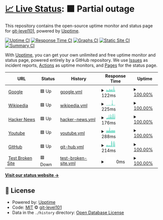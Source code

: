 # [📈 Live Status](https://git-level101.github.io/upptime): <!--live status--> **🟧 Partial outage**

This repository contains the open-source uptime monitor and status page for [git-level101](https://git-level101.github.io/upptime), powered by [Upptime](https://github.com/upptime/upptime).

[![Uptime CI](https://github.com/git-level101/upptime/workflows/Uptime%20CI/badge.svg)](https://github.com/git-level101/upptime/actions?query=workflow%3A%22Uptime+CI%22)
[![Response Time CI](https://github.com/git-level101/upptime/workflows/Response%20Time%20CI/badge.svg)](https://github.com/git-level101/upptime/actions?query=workflow%3A%22Response+Time+CI%22)
[![Graphs CI](https://github.com/git-level101/upptime/workflows/Graphs%20CI/badge.svg)](https://github.com/git-level101/upptime/actions?query=workflow%3A%22Graphs+CI%22)
[![Static Site CI](https://github.com/git-level101/upptime/workflows/Static%20Site%20CI/badge.svg)](https://github.com/git-level101/upptime/actions?query=workflow%3A%22Static+Site+CI%22)
[![Summary CI](https://github.com/git-level101/upptime/workflows/Summary%20CI/badge.svg)](https://github.com/git-level101/upptime/actions?query=workflow%3A%22Summary+CI%22)

With [Upptime](https://upptime.js.org), you can get your own unlimited and free uptime monitor and status page, powered entirely by a GitHub repository. We use [Issues](https://github.com/git-level101/upptime/issues) as incident reports, [Actions](https://github.com/git-level101/upptime/actions) as uptime monitors, and [Pages](https://git-level101.github.io/upptime) for the status page.

<!--start: status pages-->
<!-- This summary is generated by Upptime (https://github.com/upptime/upptime) -->
<!-- Do not edit this manually, your changes will be overwritten -->
<!-- prettier-ignore -->
| URL | Status | History | Response Time | Uptime |
| --- | ------ | ------- | ------------- | ------ |
| <img alt="" src="https://favicons.githubusercontent.com/www.google.com" height="13"> [Google](https://www.google.com) | 🟩 Up | [google.yml](https://github.com/git-level101/upptime/commits/HEAD/history/google.yml) | <details><summary><img alt="Response time graph" src="./graphs/google/response-time-week.png" height="20"> 122ms</summary><br><a href="https://git-level101.github.io/upptime/history/google"><img alt="Response time 122" src="https://img.shields.io/endpoint?url=https%3A%2F%2Fraw.githubusercontent.com%2Fgit-level101%2Fupptime%2FHEAD%2Fapi%2Fgoogle%2Fresponse-time.json"></a><br><a href="https://git-level101.github.io/upptime/history/google"><img alt="24-hour response time 123" src="https://img.shields.io/endpoint?url=https%3A%2F%2Fraw.githubusercontent.com%2Fgit-level101%2Fupptime%2FHEAD%2Fapi%2Fgoogle%2Fresponse-time-day.json"></a><br><a href="https://git-level101.github.io/upptime/history/google"><img alt="7-day response time 122" src="https://img.shields.io/endpoint?url=https%3A%2F%2Fraw.githubusercontent.com%2Fgit-level101%2Fupptime%2FHEAD%2Fapi%2Fgoogle%2Fresponse-time-week.json"></a><br><a href="https://git-level101.github.io/upptime/history/google"><img alt="30-day response time 122" src="https://img.shields.io/endpoint?url=https%3A%2F%2Fraw.githubusercontent.com%2Fgit-level101%2Fupptime%2FHEAD%2Fapi%2Fgoogle%2Fresponse-time-month.json"></a><br><a href="https://git-level101.github.io/upptime/history/google"><img alt="1-year response time 122" src="https://img.shields.io/endpoint?url=https%3A%2F%2Fraw.githubusercontent.com%2Fgit-level101%2Fupptime%2FHEAD%2Fapi%2Fgoogle%2Fresponse-time-year.json"></a></details> | <details><summary><a href="https://git-level101.github.io/upptime/history/google">100.00%</a></summary><a href="https://git-level101.github.io/upptime/history/google"><img alt="All-time uptime 100.00%" src="https://img.shields.io/endpoint?url=https%3A%2F%2Fraw.githubusercontent.com%2Fgit-level101%2Fupptime%2FHEAD%2Fapi%2Fgoogle%2Fuptime.json"></a><br><a href="https://git-level101.github.io/upptime/history/google"><img alt="24-hour uptime 100.00%" src="https://img.shields.io/endpoint?url=https%3A%2F%2Fraw.githubusercontent.com%2Fgit-level101%2Fupptime%2FHEAD%2Fapi%2Fgoogle%2Fuptime-day.json"></a><br><a href="https://git-level101.github.io/upptime/history/google"><img alt="7-day uptime 100.00%" src="https://img.shields.io/endpoint?url=https%3A%2F%2Fraw.githubusercontent.com%2Fgit-level101%2Fupptime%2FHEAD%2Fapi%2Fgoogle%2Fuptime-week.json"></a><br><a href="https://git-level101.github.io/upptime/history/google"><img alt="30-day uptime 100.00%" src="https://img.shields.io/endpoint?url=https%3A%2F%2Fraw.githubusercontent.com%2Fgit-level101%2Fupptime%2FHEAD%2Fapi%2Fgoogle%2Fuptime-month.json"></a><br><a href="https://git-level101.github.io/upptime/history/google"><img alt="1-year uptime 100.00%" src="https://img.shields.io/endpoint?url=https%3A%2F%2Fraw.githubusercontent.com%2Fgit-level101%2Fupptime%2FHEAD%2Fapi%2Fgoogle%2Fuptime-year.json"></a></details>
| <img alt="" src="https://favicons.githubusercontent.com/en.wikipedia.org" height="13"> [Wikipedia](https://en.wikipedia.org) | 🟩 Up | [wikipedia.yml](https://github.com/git-level101/upptime/commits/HEAD/history/wikipedia.yml) | <details><summary><img alt="Response time graph" src="./graphs/wikipedia/response-time-week.png" height="20"> 225ms</summary><br><a href="https://git-level101.github.io/upptime/history/wikipedia"><img alt="Response time 225" src="https://img.shields.io/endpoint?url=https%3A%2F%2Fraw.githubusercontent.com%2Fgit-level101%2Fupptime%2FHEAD%2Fapi%2Fwikipedia%2Fresponse-time.json"></a><br><a href="https://git-level101.github.io/upptime/history/wikipedia"><img alt="24-hour response time 237" src="https://img.shields.io/endpoint?url=https%3A%2F%2Fraw.githubusercontent.com%2Fgit-level101%2Fupptime%2FHEAD%2Fapi%2Fwikipedia%2Fresponse-time-day.json"></a><br><a href="https://git-level101.github.io/upptime/history/wikipedia"><img alt="7-day response time 225" src="https://img.shields.io/endpoint?url=https%3A%2F%2Fraw.githubusercontent.com%2Fgit-level101%2Fupptime%2FHEAD%2Fapi%2Fwikipedia%2Fresponse-time-week.json"></a><br><a href="https://git-level101.github.io/upptime/history/wikipedia"><img alt="30-day response time 225" src="https://img.shields.io/endpoint?url=https%3A%2F%2Fraw.githubusercontent.com%2Fgit-level101%2Fupptime%2FHEAD%2Fapi%2Fwikipedia%2Fresponse-time-month.json"></a><br><a href="https://git-level101.github.io/upptime/history/wikipedia"><img alt="1-year response time 225" src="https://img.shields.io/endpoint?url=https%3A%2F%2Fraw.githubusercontent.com%2Fgit-level101%2Fupptime%2FHEAD%2Fapi%2Fwikipedia%2Fresponse-time-year.json"></a></details> | <details><summary><a href="https://git-level101.github.io/upptime/history/wikipedia">100.00%</a></summary><a href="https://git-level101.github.io/upptime/history/wikipedia"><img alt="All-time uptime 100.00%" src="https://img.shields.io/endpoint?url=https%3A%2F%2Fraw.githubusercontent.com%2Fgit-level101%2Fupptime%2FHEAD%2Fapi%2Fwikipedia%2Fuptime.json"></a><br><a href="https://git-level101.github.io/upptime/history/wikipedia"><img alt="24-hour uptime 100.00%" src="https://img.shields.io/endpoint?url=https%3A%2F%2Fraw.githubusercontent.com%2Fgit-level101%2Fupptime%2FHEAD%2Fapi%2Fwikipedia%2Fuptime-day.json"></a><br><a href="https://git-level101.github.io/upptime/history/wikipedia"><img alt="7-day uptime 100.00%" src="https://img.shields.io/endpoint?url=https%3A%2F%2Fraw.githubusercontent.com%2Fgit-level101%2Fupptime%2FHEAD%2Fapi%2Fwikipedia%2Fuptime-week.json"></a><br><a href="https://git-level101.github.io/upptime/history/wikipedia"><img alt="30-day uptime 100.00%" src="https://img.shields.io/endpoint?url=https%3A%2F%2Fraw.githubusercontent.com%2Fgit-level101%2Fupptime%2FHEAD%2Fapi%2Fwikipedia%2Fuptime-month.json"></a><br><a href="https://git-level101.github.io/upptime/history/wikipedia"><img alt="1-year uptime 100.00%" src="https://img.shields.io/endpoint?url=https%3A%2F%2Fraw.githubusercontent.com%2Fgit-level101%2Fupptime%2FHEAD%2Fapi%2Fwikipedia%2Fuptime-year.json"></a></details>
| <img alt="" src="https://favicons.githubusercontent.com/news.ycombinator.com" height="13"> [Hacker News](https://news.ycombinator.com) | 🟩 Up | [hacker-news.yml](https://github.com/git-level101/upptime/commits/HEAD/history/hacker-news.yml) | <details><summary><img alt="Response time graph" src="./graphs/hacker-news/response-time-week.png" height="20"> 176ms</summary><br><a href="https://git-level101.github.io/upptime/history/hacker-news"><img alt="Response time 176" src="https://img.shields.io/endpoint?url=https%3A%2F%2Fraw.githubusercontent.com%2Fgit-level101%2Fupptime%2FHEAD%2Fapi%2Fhacker-news%2Fresponse-time.json"></a><br><a href="https://git-level101.github.io/upptime/history/hacker-news"><img alt="24-hour response time 185" src="https://img.shields.io/endpoint?url=https%3A%2F%2Fraw.githubusercontent.com%2Fgit-level101%2Fupptime%2FHEAD%2Fapi%2Fhacker-news%2Fresponse-time-day.json"></a><br><a href="https://git-level101.github.io/upptime/history/hacker-news"><img alt="7-day response time 176" src="https://img.shields.io/endpoint?url=https%3A%2F%2Fraw.githubusercontent.com%2Fgit-level101%2Fupptime%2FHEAD%2Fapi%2Fhacker-news%2Fresponse-time-week.json"></a><br><a href="https://git-level101.github.io/upptime/history/hacker-news"><img alt="30-day response time 176" src="https://img.shields.io/endpoint?url=https%3A%2F%2Fraw.githubusercontent.com%2Fgit-level101%2Fupptime%2FHEAD%2Fapi%2Fhacker-news%2Fresponse-time-month.json"></a><br><a href="https://git-level101.github.io/upptime/history/hacker-news"><img alt="1-year response time 176" src="https://img.shields.io/endpoint?url=https%3A%2F%2Fraw.githubusercontent.com%2Fgit-level101%2Fupptime%2FHEAD%2Fapi%2Fhacker-news%2Fresponse-time-year.json"></a></details> | <details><summary><a href="https://git-level101.github.io/upptime/history/hacker-news">100.00%</a></summary><a href="https://git-level101.github.io/upptime/history/hacker-news"><img alt="All-time uptime 100.00%" src="https://img.shields.io/endpoint?url=https%3A%2F%2Fraw.githubusercontent.com%2Fgit-level101%2Fupptime%2FHEAD%2Fapi%2Fhacker-news%2Fuptime.json"></a><br><a href="https://git-level101.github.io/upptime/history/hacker-news"><img alt="24-hour uptime 100.00%" src="https://img.shields.io/endpoint?url=https%3A%2F%2Fraw.githubusercontent.com%2Fgit-level101%2Fupptime%2FHEAD%2Fapi%2Fhacker-news%2Fuptime-day.json"></a><br><a href="https://git-level101.github.io/upptime/history/hacker-news"><img alt="7-day uptime 100.00%" src="https://img.shields.io/endpoint?url=https%3A%2F%2Fraw.githubusercontent.com%2Fgit-level101%2Fupptime%2FHEAD%2Fapi%2Fhacker-news%2Fuptime-week.json"></a><br><a href="https://git-level101.github.io/upptime/history/hacker-news"><img alt="30-day uptime 100.00%" src="https://img.shields.io/endpoint?url=https%3A%2F%2Fraw.githubusercontent.com%2Fgit-level101%2Fupptime%2FHEAD%2Fapi%2Fhacker-news%2Fuptime-month.json"></a><br><a href="https://git-level101.github.io/upptime/history/hacker-news"><img alt="1-year uptime 100.00%" src="https://img.shields.io/endpoint?url=https%3A%2F%2Fraw.githubusercontent.com%2Fgit-level101%2Fupptime%2FHEAD%2Fapi%2Fhacker-news%2Fuptime-year.json"></a></details>
| <img alt="" src="https://favicons.githubusercontent.com/www.youtube.com" height="13"> [Youtube](https://www.youtube.com) | 🟩 Up | [youtube.yml](https://github.com/git-level101/upptime/commits/HEAD/history/youtube.yml) | <details><summary><img alt="Response time graph" src="./graphs/youtube/response-time-week.png" height="20"> 288ms</summary><br><a href="https://git-level101.github.io/upptime/history/youtube"><img alt="Response time 288" src="https://img.shields.io/endpoint?url=https%3A%2F%2Fraw.githubusercontent.com%2Fgit-level101%2Fupptime%2FHEAD%2Fapi%2Fyoutube%2Fresponse-time.json"></a><br><a href="https://git-level101.github.io/upptime/history/youtube"><img alt="24-hour response time 289" src="https://img.shields.io/endpoint?url=https%3A%2F%2Fraw.githubusercontent.com%2Fgit-level101%2Fupptime%2FHEAD%2Fapi%2Fyoutube%2Fresponse-time-day.json"></a><br><a href="https://git-level101.github.io/upptime/history/youtube"><img alt="7-day response time 288" src="https://img.shields.io/endpoint?url=https%3A%2F%2Fraw.githubusercontent.com%2Fgit-level101%2Fupptime%2FHEAD%2Fapi%2Fyoutube%2Fresponse-time-week.json"></a><br><a href="https://git-level101.github.io/upptime/history/youtube"><img alt="30-day response time 288" src="https://img.shields.io/endpoint?url=https%3A%2F%2Fraw.githubusercontent.com%2Fgit-level101%2Fupptime%2FHEAD%2Fapi%2Fyoutube%2Fresponse-time-month.json"></a><br><a href="https://git-level101.github.io/upptime/history/youtube"><img alt="1-year response time 288" src="https://img.shields.io/endpoint?url=https%3A%2F%2Fraw.githubusercontent.com%2Fgit-level101%2Fupptime%2FHEAD%2Fapi%2Fyoutube%2Fresponse-time-year.json"></a></details> | <details><summary><a href="https://git-level101.github.io/upptime/history/youtube">100.00%</a></summary><a href="https://git-level101.github.io/upptime/history/youtube"><img alt="All-time uptime 100.00%" src="https://img.shields.io/endpoint?url=https%3A%2F%2Fraw.githubusercontent.com%2Fgit-level101%2Fupptime%2FHEAD%2Fapi%2Fyoutube%2Fuptime.json"></a><br><a href="https://git-level101.github.io/upptime/history/youtube"><img alt="24-hour uptime 100.00%" src="https://img.shields.io/endpoint?url=https%3A%2F%2Fraw.githubusercontent.com%2Fgit-level101%2Fupptime%2FHEAD%2Fapi%2Fyoutube%2Fuptime-day.json"></a><br><a href="https://git-level101.github.io/upptime/history/youtube"><img alt="7-day uptime 100.00%" src="https://img.shields.io/endpoint?url=https%3A%2F%2Fraw.githubusercontent.com%2Fgit-level101%2Fupptime%2FHEAD%2Fapi%2Fyoutube%2Fuptime-week.json"></a><br><a href="https://git-level101.github.io/upptime/history/youtube"><img alt="30-day uptime 100.00%" src="https://img.shields.io/endpoint?url=https%3A%2F%2Fraw.githubusercontent.com%2Fgit-level101%2Fupptime%2FHEAD%2Fapi%2Fyoutube%2Fuptime-month.json"></a><br><a href="https://git-level101.github.io/upptime/history/youtube"><img alt="1-year uptime 100.00%" src="https://img.shields.io/endpoint?url=https%3A%2F%2Fraw.githubusercontent.com%2Fgit-level101%2Fupptime%2FHEAD%2Fapi%2Fyoutube%2Fuptime-year.json"></a></details>
| <img alt="" src="https://favicons.githubusercontent.com/github.com" height="13"> [GitHub](https://github.com) | 🟩 Up | [git-hub.yml](https://github.com/git-level101/upptime/commits/HEAD/history/git-hub.yml) | <details><summary><img alt="Response time graph" src="./graphs/git-hub/response-time-week.png" height="20"> 214ms</summary><br><a href="https://git-level101.github.io/upptime/history/git-hub"><img alt="Response time 214" src="https://img.shields.io/endpoint?url=https%3A%2F%2Fraw.githubusercontent.com%2Fgit-level101%2Fupptime%2FHEAD%2Fapi%2Fgit-hub%2Fresponse-time.json"></a><br><a href="https://git-level101.github.io/upptime/history/git-hub"><img alt="24-hour response time 214" src="https://img.shields.io/endpoint?url=https%3A%2F%2Fraw.githubusercontent.com%2Fgit-level101%2Fupptime%2FHEAD%2Fapi%2Fgit-hub%2Fresponse-time-day.json"></a><br><a href="https://git-level101.github.io/upptime/history/git-hub"><img alt="7-day response time 214" src="https://img.shields.io/endpoint?url=https%3A%2F%2Fraw.githubusercontent.com%2Fgit-level101%2Fupptime%2FHEAD%2Fapi%2Fgit-hub%2Fresponse-time-week.json"></a><br><a href="https://git-level101.github.io/upptime/history/git-hub"><img alt="30-day response time 214" src="https://img.shields.io/endpoint?url=https%3A%2F%2Fraw.githubusercontent.com%2Fgit-level101%2Fupptime%2FHEAD%2Fapi%2Fgit-hub%2Fresponse-time-month.json"></a><br><a href="https://git-level101.github.io/upptime/history/git-hub"><img alt="1-year response time 214" src="https://img.shields.io/endpoint?url=https%3A%2F%2Fraw.githubusercontent.com%2Fgit-level101%2Fupptime%2FHEAD%2Fapi%2Fgit-hub%2Fresponse-time-year.json"></a></details> | <details><summary><a href="https://git-level101.github.io/upptime/history/git-hub">100.00%</a></summary><a href="https://git-level101.github.io/upptime/history/git-hub"><img alt="All-time uptime 100.00%" src="https://img.shields.io/endpoint?url=https%3A%2F%2Fraw.githubusercontent.com%2Fgit-level101%2Fupptime%2FHEAD%2Fapi%2Fgit-hub%2Fuptime.json"></a><br><a href="https://git-level101.github.io/upptime/history/git-hub"><img alt="24-hour uptime 100.00%" src="https://img.shields.io/endpoint?url=https%3A%2F%2Fraw.githubusercontent.com%2Fgit-level101%2Fupptime%2FHEAD%2Fapi%2Fgit-hub%2Fuptime-day.json"></a><br><a href="https://git-level101.github.io/upptime/history/git-hub"><img alt="7-day uptime 100.00%" src="https://img.shields.io/endpoint?url=https%3A%2F%2Fraw.githubusercontent.com%2Fgit-level101%2Fupptime%2FHEAD%2Fapi%2Fgit-hub%2Fuptime-week.json"></a><br><a href="https://git-level101.github.io/upptime/history/git-hub"><img alt="30-day uptime 100.00%" src="https://img.shields.io/endpoint?url=https%3A%2F%2Fraw.githubusercontent.com%2Fgit-level101%2Fupptime%2FHEAD%2Fapi%2Fgit-hub%2Fuptime-month.json"></a><br><a href="https://git-level101.github.io/upptime/history/git-hub"><img alt="1-year uptime 100.00%" src="https://img.shields.io/endpoint?url=https%3A%2F%2Fraw.githubusercontent.com%2Fgit-level101%2Fupptime%2FHEAD%2Fapi%2Fgit-hub%2Fuptime-year.json"></a></details>
| <img alt="" src="https://favicons.githubusercontent.com/thissitedoesnotexist.koj.co" height="13"> [Test Broken Site](https://thissitedoesnotexist.koj.co) | 🟥 Down | [test-broken-site.yml](https://github.com/git-level101/upptime/commits/HEAD/history/test-broken-site.yml) | <details><summary><img alt="Response time graph" src="./graphs/test-broken-site/response-time-week.png" height="20"> 0ms</summary><br><a href="https://git-level101.github.io/upptime/history/test-broken-site"><img alt="Response time 0" src="https://img.shields.io/endpoint?url=https%3A%2F%2Fraw.githubusercontent.com%2Fgit-level101%2Fupptime%2FHEAD%2Fapi%2Ftest-broken-site%2Fresponse-time.json"></a><br><a href="https://git-level101.github.io/upptime/history/test-broken-site"><img alt="24-hour response time 0" src="https://img.shields.io/endpoint?url=https%3A%2F%2Fraw.githubusercontent.com%2Fgit-level101%2Fupptime%2FHEAD%2Fapi%2Ftest-broken-site%2Fresponse-time-day.json"></a><br><a href="https://git-level101.github.io/upptime/history/test-broken-site"><img alt="7-day response time 0" src="https://img.shields.io/endpoint?url=https%3A%2F%2Fraw.githubusercontent.com%2Fgit-level101%2Fupptime%2FHEAD%2Fapi%2Ftest-broken-site%2Fresponse-time-week.json"></a><br><a href="https://git-level101.github.io/upptime/history/test-broken-site"><img alt="30-day response time 0" src="https://img.shields.io/endpoint?url=https%3A%2F%2Fraw.githubusercontent.com%2Fgit-level101%2Fupptime%2FHEAD%2Fapi%2Ftest-broken-site%2Fresponse-time-month.json"></a><br><a href="https://git-level101.github.io/upptime/history/test-broken-site"><img alt="1-year response time 0" src="https://img.shields.io/endpoint?url=https%3A%2F%2Fraw.githubusercontent.com%2Fgit-level101%2Fupptime%2FHEAD%2Fapi%2Ftest-broken-site%2Fresponse-time-year.json"></a></details> | <details><summary><a href="https://git-level101.github.io/upptime/history/test-broken-site">100.00%</a></summary><a href="https://git-level101.github.io/upptime/history/test-broken-site"><img alt="All-time uptime 100.00%" src="https://img.shields.io/endpoint?url=https%3A%2F%2Fraw.githubusercontent.com%2Fgit-level101%2Fupptime%2FHEAD%2Fapi%2Ftest-broken-site%2Fuptime.json"></a><br><a href="https://git-level101.github.io/upptime/history/test-broken-site"><img alt="24-hour uptime 100.00%" src="https://img.shields.io/endpoint?url=https%3A%2F%2Fraw.githubusercontent.com%2Fgit-level101%2Fupptime%2FHEAD%2Fapi%2Ftest-broken-site%2Fuptime-day.json"></a><br><a href="https://git-level101.github.io/upptime/history/test-broken-site"><img alt="7-day uptime 100.00%" src="https://img.shields.io/endpoint?url=https%3A%2F%2Fraw.githubusercontent.com%2Fgit-level101%2Fupptime%2FHEAD%2Fapi%2Ftest-broken-site%2Fuptime-week.json"></a><br><a href="https://git-level101.github.io/upptime/history/test-broken-site"><img alt="30-day uptime 100.00%" src="https://img.shields.io/endpoint?url=https%3A%2F%2Fraw.githubusercontent.com%2Fgit-level101%2Fupptime%2FHEAD%2Fapi%2Ftest-broken-site%2Fuptime-month.json"></a><br><a href="https://git-level101.github.io/upptime/history/test-broken-site"><img alt="1-year uptime 100.00%" src="https://img.shields.io/endpoint?url=https%3A%2F%2Fraw.githubusercontent.com%2Fgit-level101%2Fupptime%2FHEAD%2Fapi%2Ftest-broken-site%2Fuptime-year.json"></a></details>

<!--end: status pages-->

[**Visit our status website →**](https://git-level101.github.io/upptime)

## 📄 License

- Powered by: [Upptime](https://github.com/upptime/upptime)
- Code: [MIT](./LICENSE) © [git-level101](https://git-level101.github.io/upptime)
- Data in the `./history` directory: [Open Database License](https://opendatacommons.org/licenses/odbl/1-0/)
